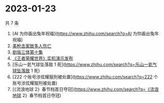 # 2023-01-23

共 7 条

<!-- BEGIN ZHIHUSEARCH -->
<!-- 最后更新时间 Mon Jan 23 2023 20:12:56 GMT+0800 (China Standard Time) -->
1. [AI 为你画出兔年祝福](https://www.zhihu.com/search?q=AI 为你画出兔年祝福)
1. [美枪击案致多人伤亡](https://www.zhihu.com/search?q=美枪击案致多人伤亡)
1. [剧版三体第十集](https://www.zhihu.com/search?q=剧版三体第十集)
1. [《王者荣耀世界》实机演示发布](https://www.zhihu.com/search?q=《王者荣耀世界》实机演示发布)
1. [乐山一氦气球坠落致 1 死](https://www.zhihu.com/search?q=乐山一氦气球坠落致 1 死)
1. [222 个账号涉炫耀服刑被处置](https://www.zhihu.com/search?q=222 个账号涉炫耀服刑被处置)
1. [《流浪地球 2》春节档首日夺冠](https://www.zhihu.com/search?q=《流浪地球 2》春节档首日夺冠)
<!-- END ZHIHUSEARCH -->
